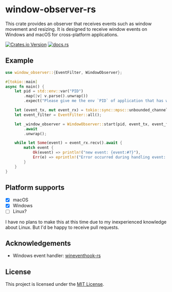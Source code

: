 # window-observer-rs

This crate provides an observer that receives events such as window movement and resizing.
It is designed to receive window events on Windows and macOS for cross-platform applications.

[![Crates.io Version](https://img.shields.io/crates/v/window-observer)](https://crates.io/crates/window-observer)
[![docs.rs](https://img.shields.io/docsrs/window-observer)](https://docs.rs/window-observer/latest/window_observer/)

## Example

```rust
use window_observer::{EventFilter, WindowObserver};

#[tokio::main]
async fn main() {
    let pid = std::env::var("PID")
        .map(|v| v.parse().unwrap())
        .expect("Please give me the env `PID` of application that has window.");

    let (event_tx, mut event_rx) = tokio::sync::mpsc::unbounded_channel();
    let event_filter = EventFilter::all();

    let _window_observer = WindowObserver::start(pid, event_tx, event_filter)
        .await
        .unwrap();

    while let Some(event) = event_rx.recv().await {
        match event {
            Ok(event) => println!("new event: {event:#?}"),
            Err(e) => eprintln!("Error occurred during handling event: {e:#?}"),
        }
    }
}
```

## Platform supports

- [x] macOS
- [x] Windows
- [ ] Linux?

I have no plans to make this at this time due to my inexperienced knowledge about Linux.
But I'd be happy to receive pull requests.

## Acknowledgements

- Windows event handler: [wineventhook-rs](https://github.com/OpenByteDev/wineventhook-rs/)

## License

This project is licensed under the [MIT License](https://github.com/tasuren/window-getter-rs/blob/main/LICENSE).
